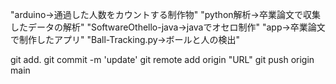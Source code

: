 "arduino→通過した人数をカウントする制作物" 
"python解析→卒業論文で収集したデータの解析"
"SoftwareOthello-java→javaでオセロ制作" 
"app→卒業論文で制作したアプリ" 
"Ball-Tracking.py→ボールと人の検出"


git add.
git commit -m 'update'
git remote add origin "URL"
git push origin main